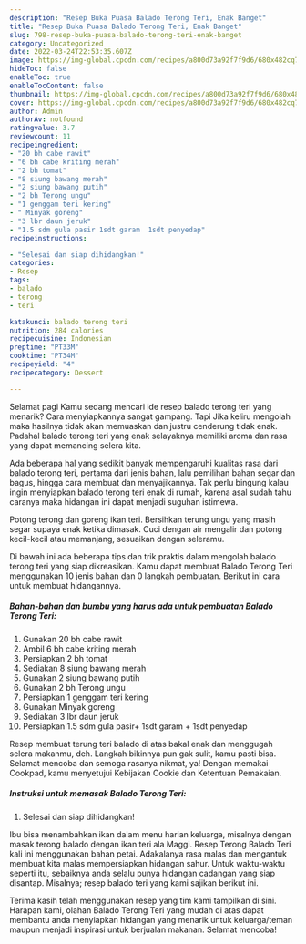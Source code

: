 ```yaml
---
description: "Resep Buka Puasa Balado Terong Teri, Enak Banget"
title: "Resep Buka Puasa Balado Terong Teri, Enak Banget"
slug: 798-resep-buka-puasa-balado-terong-teri-enak-banget
category: Uncategorized
date: 2022-03-24T22:53:35.607Z
image: https://img-global.cpcdn.com/recipes/a800d73a92f7f9d6/680x482cq70/balado-terong-teri-foto-resep-utama.jpg
hideToc: false
enableToc: true
enableTocContent: false
thumbnail: https://img-global.cpcdn.com/recipes/a800d73a92f7f9d6/680x482cq70/balado-terong-teri-foto-resep-utama.jpg
cover: https://img-global.cpcdn.com/recipes/a800d73a92f7f9d6/680x482cq70/balado-terong-teri-foto-resep-utama.jpg
author: Admin
authorAv: notfound
ratingvalue: 3.7
reviewcount: 11
recipeingredient:
- "20 bh cabe rawit"
- "6 bh cabe kriting merah"
- "2 bh tomat"
- "8 siung bawang merah"
- "2 siung bawang putih"
- "2 bh Terong ungu"
- "1 genggam teri kering"
- " Minyak goreng"
- "3 lbr daun jeruk"
- "1.5 sdm gula pasir 1sdt garam  1sdt penyedap"
recipeinstructions:

- "Selesai dan siap dihidangkan!"
categories:
- Resep
tags:
- balado
- terong
- teri

katakunci: balado terong teri 
nutrition: 284 calories
recipecuisine: Indonesian
preptime: "PT33M"
cooktime: "PT34M"
recipeyield: "4"
recipecategory: Dessert

---
```



Selamat pagi Kamu sedang mencari ide resep balado terong teri yang menarik? Cara menyiapkannya sangat gampang. Tapi Jika keliru mengolah maka hasilnya tidak akan memuaskan dan justru cenderung tidak enak. Padahal balado terong teri yang enak selayaknya memiliki aroma dan rasa yang dapat memancing selera kita.


Ada beberapa hal yang sedikit banyak mempengaruhi kualitas rasa dari balado terong teri, pertama dari jenis bahan, lalu pemilihan bahan segar dan bagus, hingga cara membuat dan menyajikannya. Tak perlu bingung kalau ingin menyiapkan balado terong teri enak di rumah, karena asal sudah tahu caranya maka hidangan ini dapat menjadi suguhan istimewa.

Potong terong dan goreng ikan teri. Bersihkan terung ungu yang masih segar supaya enak ketika dimasak. Cuci dengan air mengalir dan potong kecil-kecil atau memanjang, sesuaikan dengan seleramu.


Di bawah ini ada beberapa tips dan trik praktis dalam mengolah balado terong teri yang siap dikreasikan. Kamu dapat membuat Balado Terong Teri menggunakan 10 jenis bahan dan 0 langkah pembuatan. Berikut ini cara untuk membuat hidangannya.

<!--inarticleads1-->

##### Bahan-bahan dan bumbu yang harus ada untuk pembuatan Balado Terong Teri:

1. Gunakan 20 bh cabe rawit
1. Ambil 6 bh cabe kriting merah
1. Persiapkan 2 bh tomat
1. Sediakan 8 siung bawang merah
1. Gunakan 2 siung bawang putih
1. Gunakan 2 bh Terong ungu
1. Persiapkan 1 genggam teri kering
1. Gunakan  Minyak goreng
1. Sediakan 3 lbr daun jeruk
1. Persiapkan 1.5 sdm gula pasir+ 1sdt garam + 1sdt penyedap


Resep membuat terung teri balado di atas bakal enak dan menggugah selera makanmu, deh. Langkah bikinnya pun gak sulit, kamu pasti bisa. Selamat mencoba dan semoga rasanya nikmat, ya! Dengan memakai Cookpad, kamu menyetujui Kebijakan Cookie dan Ketentuan Pemakaian. 

<!--inarticleads2-->

##### Instruksi untuk memasak Balado Terong Teri:


1. Selesai dan siap dihidangkan!

Ibu bisa menambahkan ikan dalam menu harian keluarga, misalnya dengan masak terong balado dengan ikan teri ala Maggi. Resep Terong Balado Teri kali ini menggunakan bahan petai. Adakalanya rasa malas dan mengantuk membuat kita malas mempersiapkan hidangan sahur. Untuk waktu-waktu seperti itu, sebaiknya anda selalu punya hidangan cadangan yang siap disantap. Misalnya; resep balado teri yang kami sajikan berikut ini. 

Terima kasih telah menggunakan resep yang tim kami tampilkan di sini. Harapan kami, olahan Balado Terong Teri yang mudah di atas dapat membantu anda menyiapkan hidangan yang menarik untuk keluarga/teman maupun menjadi inspirasi untuk berjualan makanan. Selamat mencoba!
